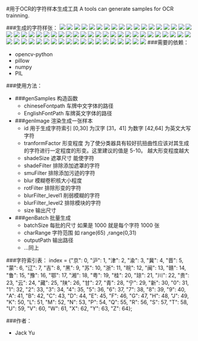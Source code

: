 #用于OCR的字符样本生成工具
A tools can generate samples for OCR trainning.

###生成的字符样张：
![](/Users/yujinke/Desktop/CHARGEN/samples/01/04.jpg)
![](/Users/yujinke/Desktop/CHARGEN/samples/02/04.jpg)
![](/Users/yujinke/Desktop/CHARGEN/samples/03/04.jpg)
![](/Users/yujinke/Desktop/CHARGEN/samples/04/04.jpg)
![](/Users/yujinke/Desktop/CHARGEN/samples/05/04.jpg)
![](/Users/yujinke/Desktop/CHARGEN/samples/06/04.jpg)
![](/Users/yujinke/Desktop/CHARGEN/samples/08/04.jpg)
![](/Users/yujinke/Desktop/CHARGEN/samples/09/04.jpg)
![](/Users/yujinke/Desktop/CHARGEN/samples/10/04.jpg)
![](/Users/yujinke/Desktop/CHARGEN/samples/11/04.jpg)
![](/Users/yujinke/Desktop/CHARGEN/samples/12/04.jpg)
![](/Users/yujinke/Desktop/CHARGEN/samples/13/04.jpg)
![](/Users/yujinke/Desktop/CHARGEN/samples/15/04.jpg)
![](/Users/yujinke/Desktop/CHARGEN/samples/16/04.jpg)
![](/Users/yujinke/Desktop/CHARGEN/samples/17/04.jpg)
![](/Users/yujinke/Desktop/CHARGEN/samples/18/04.jpg)
![](/Users/yujinke/Desktop/CHARGEN/samples/19/04.jpg)
![](/Users/yujinke/Desktop/CHARGEN/samples/20/04.jpg)
![](/Users/yujinke/Desktop/CHARGEN/samples/21/04.jpg)
![](/Users/yujinke/Desktop/CHARGEN/samples/22/04.jpg)
![](/Users/yujinke/Desktop/CHARGEN/samples/23/04.jpg)
![](/Users/yujinke/Desktop/CHARGEN/samples/24/04.jpg)
![](/Users/yujinke/Desktop/CHARGEN/samples/25/04.jpg)
![](/Users/yujinke/Desktop/CHARGEN/samples/26/04.jpg)
![](/Users/yujinke/Desktop/CHARGEN/samples/27/04.jpg)
![](/Users/yujinke/Desktop/CHARGEN/samples/28/04.jpg)
![](/Users/yujinke/Desktop/CHARGEN/samples/29/04.jpg)
![](/Users/yujinke/Desktop/CHARGEN/samples/30/04.jpg)
![](/Users/yujinke/Desktop/CHARGEN/samples/31/04.jpg)
![](/Users/yujinke/Desktop/CHARGEN/samples/32/04.jpg)
![](/Users/yujinke/Desktop/CHARGEN/samples/33/04.jpg)
![](/Users/yujinke/Desktop/CHARGEN/samples/34/04.jpg)
![](/Users/yujinke/Desktop/CHARGEN/samples/35/04.jpg)
![](/Users/yujinke/Desktop/CHARGEN/samples/36/04.jpg)
![](/Users/yujinke/Desktop/CHARGEN/samples/37/04.jpg)
![](/Users/yujinke/Desktop/CHARGEN/samples/38/04.jpg)
![](/Users/yujinke/Desktop/CHARGEN/samples/39/04.jpg)
![](/Users/yujinke/Desktop/CHARGEN/samples/40/04.jpg)
![](/Users/yujinke/Desktop/CHARGEN/samples/41/04.jpg)
![](/Users/yujinke/Desktop/CHARGEN/samples/42/04.jpg)
![](/Users/yujinke/Desktop/CHARGEN/samples/43/04.jpg)
![](/Users/yujinke/Desktop/CHARGEN/samples/44/04.jpg)
![](/Users/yujinke/Desktop/CHARGEN/samples/45/04.jpg)
![](/Users/yujinke/Desktop/CHARGEN/samples/46/04.jpg)
![](/Users/yujinke/Desktop/CHARGEN/samples/47/04.jpg)
![](/Users/yujinke/Desktop/CHARGEN/samples/48/04.jpg)
![](/Users/yujinke/Desktop/CHARGEN/samples/49/04.jpg)
![](/Users/yujinke/Desktop/CHARGEN/samples/50/04.jpg)
![](/Users/yujinke/Desktop/CHARGEN/samples/51/04.jpg)
![](/Users/yujinke/Desktop/CHARGEN/samples/52/04.jpg)
![](/Users/yujinke/Desktop/CHARGEN/samples/53/04.jpg)
![](/Users/yujinke/Desktop/CHARGEN/samples/54/04.jpg)
![](/Users/yujinke/Desktop/CHARGEN/samples/55/04.jpg)
![](/Users/yujinke/Desktop/CHARGEN/samples/56/04.jpg)
![](/Users/yujinke/Desktop/CHARGEN/samples/57/04.jpg)
![](/Users/yujinke/Desktop/CHARGEN/samples/58/04.jpg)
![](/Users/yujinke/Desktop/CHARGEN/samples/59/04.jpg)
![](/Users/yujinke/Desktop/CHARGEN/samples/60/04.jpg)
![](/Users/yujinke/Desktop/CHARGEN/samples/61/04.jpg)
![](/Users/yujinke/Desktop/CHARGEN/samples/62/04.jpg)
![](/Users/yujinke/Desktop/CHARGEN/samples/63/04.jpg)
![](/Users/yujinke/Desktop/CHARGEN/samples/64/03.jpg)
###需要的依赖：
+ opencv-python
+ pillow
+ numpy
+ PIL

###使用方法：
+ ###genSamples 构造函数
	+ chineseFontpath 车牌中文字体的路径
	+ EnglishFontPath 车牌英文字体的路径
+ ###genImage 渲染生成一张样本
	+ id 用于生成字符索引 [0,30] 为汉字 [31，41] 为数字 [42,64] 为英文大写字符
	+ tranformFactor 形变程度 为了使分类器具有较好抗扭曲性应该对其生成的字符进行一定程度的形变。这里建议的值是  5-10。 越大形变程度越大
	+ shadeSize 遮罩尺寸 能使字符
	+ shadeFilter 排除添加遮罩的字符
	+ smuFilter 排除添加污迹的字符
	+ blur 模糊卷积核大小程度
	+ rotFilter 排除形变的字符
	+ blurFilter_level1 削弱模糊的字符
	+ blurFilter_level2 排除模块的字符
	+ size 输出尺寸
+ ###genBatch 批量生成
	+ batchSize 每批的尺寸 如果是 1000 就是每个字符 1000 张
	+ charRange 字符范围 如 range(65) ,range(0,31)
	+ outputPath 输出路径
	+ ...同上

###字符索引表：
index = {"京": 0, "沪": 1, "津": 2, "渝": 3, "冀": 4, "晋": 5, "蒙": 6, "辽": 7, "吉": 8, "黑": 9, "苏": 10, "浙": 11, "皖": 12,
         "闽": 13, "赣": 14, "鲁": 15, "豫": 16, "鄂": 17, "湘": 18, "粤": 19, "桂": 20, "琼": 21, "川": 22, "贵": 23, "云": 24,
         "藏": 25, "陕": 26, "甘": 27, "青": 28, "宁": 29, "新": 30, "0": 31, "1": 32, "2": 33, "3": 34, "4": 35, "5": 36,
         "6": 37, "7": 38, "8": 39, "9": 40, "A": 41, "B": 42, "C": 43, "D": 44, "E": 45, "F": 46, "G": 47, "H": 48,
         "J": 49, "K": 50, "L": 51, "M": 52, "N": 53, "P": 54, "Q": 55, "R": 56, "S": 57, "T": 58, "U": 59, "V": 60,
         "W": 61, "X": 62, "Y": 63, "Z": 64};
         
###作者：
+ Jack Yu

